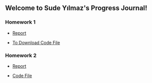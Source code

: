 ## Welcome to Sude Yılmaz's Progress Journal!



### Homework 1

* [Report](582_HW1/582_hw1_SudeYılmaz.html)

* [To Download Code File](582_HW1/582_hw1.r)

### Homework 2

* [Report](582_hw2/582_hw2.html)

* [Code File](582_hw2/582_hw2.py)
  
